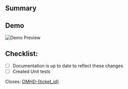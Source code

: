 ## Summary

## Demo
![Demo Preview]()

## Checklist:
- [ ] Documentation is up to date to reflect these changes
- [ ] Created Unit tests

Closes: [OMHD-{ticket_id}](https://callstackio.atlassian.net/browse/OMHD-{ticket_id})
